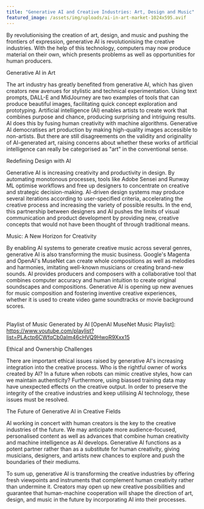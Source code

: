 ```yaml
---
title: "Generative AI and Creative Industries: Art, Design and Music"
featured_image: /assets/img/uploads/ai-in-art-market-1024x595.avif
---
```



By revolutionising the creation of art, design, and music and pushing the frontiers of expression, generative AI is revolutionising the creative industries. With the help of this technology, computers may now produce material on their own, which presents problems as well as opportunities for human producers.

Generative AI in Art

The art industry has greatly benefited from generative AI, which has given creators new avenues for stylistic and technical experimentation. Using text prompts, DALL-E and MidJourney are two examples of tools that can produce beautiful images, facilitating quick concept exploration and prototyping. Artificial intelligence (AI) enables artists to create work that combines purpose and chance, producing surprising and intriguing results. AI does this by fusing human creativity with machine algorithms. Generative AI democratises art production by making high-quality images accessible to non-artists. But there are still disagreements on the validity and originality of AI-generated art, raising concerns about whether these works of artificial intelligence can really be categorised as "art" in the conventional sense.





Redefining Design with AI

Generative AI is increasing creativity and productivity in design. By automating monotonous processes, tools like Adobe Sensei and Runway ML optimise workflows and free up designers to concentrate on creative and strategic decision-making. AI-driven design systems may produce several iterations according to user-specified criteria, accelerating the creative process and increasing the variety of possible results. In the end, this partnership between designers and AI pushes the limits of visual communication and product development by providing new, creative concepts that would not have been thought of through traditional means.



Music: A New Horizon for Creativity

By enabling AI systems to generate creative music across several genres, generative AI is also transforming the music business. Google's Magenta and OpenAI's MuseNet can create whole compositions as well as melodies and harmonies, imitating well-known musicians or creating brand-new sounds. AI provides producers and composers with a collaborative tool that combines computer accuracy and human intuition to create original soundscapes and compositions. Generative AI is opening up new avenues for music composition and fostering inventive creative experiences, whether it is used to create video game soundtracks or movie background scores.

\
Playlist of Music Generated by AI \[OpenAI MuseNet Music Playlist]: <https://www.youtube.com/playlist?list=PLActp6CWfqCb0aIm46cHVQ9HwoR9Xxx15>



Ethical and Ownership Challenges

There are important ethical issues raised by generative AI's increasing integration into the creative process. Who is the rightful owner of works created by AI? In a future when robots can mimic creative styles, how can we maintain authenticity? Furthermore, using biassed training data may have unexpected effects on the creative output. In order to preserve the integrity of the creative industries and keep utilising AI technology, these issues must be resolved.



The Future of Generative AI in Creative Fields

AI working in concert with human creators is the key to the creative industries of the future. We may anticipate more audience-focused, personalised content as well as advances that combine human creativity and machine intelligence as AI develops. Generative AI functions as a potent partner rather than as a substitute for human creativity, giving musicians, designers, and artists new chances to explore and push the boundaries of their mediums.



To sum up, generative AI is transforming the creative industries by offering fresh viewpoints and instruments that complement human creativity rather than undermine it. Creators may open up new creative possibilities and guarantee that human-machine cooperation will shape the direction of art, design, and music in the future by incorporating AI into their processes.